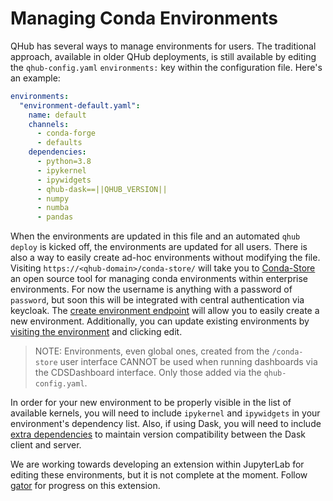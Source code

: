 # Managing Conda Environments

QHub has several ways to manage environments for users. The traditional approach, available in older QHub deployments, is still available by editing the `qhub-config.yaml`
`environments:` key within the configuration file. Here's an example:

```yaml
environments:
  "environment-default.yaml":
    name: default
    channels:
      - conda-forge
      - defaults
    dependencies:
      - python=3.8
      - ipykernel
      - ipywidgets
      - qhub-dask==||QHUB_VERSION||
      - numpy
      - numba
      - pandas
```

When the environments are updated in this file and an automated `qhub deploy` is kicked off, the environments are updated for all users. There is also a way to easily create ad-hoc
environments without modifying the file. Visiting `https://<qhub-domain>/conda-store/` will take you to [Conda-Store](https://conda-store.readthedocs.io/en/latest/) an open source
tool for managing conda environments within enterprise environments. For now the username is anything with a password of `password`, but soon this will be integrated with central
authentication via keycloak. The [create environment endpoint](https://conda-store.readthedocs.io/en/latest/user_guide.html#create-create-environment) will allow you to easily
create a new environment. Additionally, you can update existing environments by
[visiting the environment](https://conda-store.readthedocs.io/en/latest/user_guide.html#environment-namespace-name-environments) and clicking edit.

> NOTE: Environments, even global ones, created from the `/conda-store` user interface CANNOT be used when running dashboards via the CDSDashboard interface. Only those added via
> the `qhub-config.yaml`.

In order for your new environment to be properly visible in the list of available kernels, you will need to include `ipykernel` and `ipywidgets` in your environment's dependency
list. Also, if using Dask, you will need to include [extra dependencies](./faq.md/#whats-included-in-the-user-environment-if-a-user-wants-to-use-dask) to maintain version
compatibility between the Dask client and server.

We are working towards developing an extension within JupyterLab for editing these environments, but it is not complete at the moment. Follow
[gator](https://github.com/mamba-org/gator) for progress on this extension.
